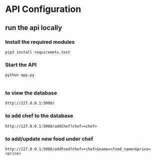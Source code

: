 # API Configuration 

## run the api locally  

### Install the required modules
``` pip3 install requiremets.text ```
<br>

### Start the API 
```python app.py ```   
<br>
### to view the database
``` http://127.0.0.1:5000/ ```
### to add chef to the database
``` http://127.0.0.1:5000/addChef?chef=<chef> ```
### to add/update new food under chef
``` http://127.0.0.1:5000/addFood?chef=<chef>&name=<food_name>&price=<price> ```
